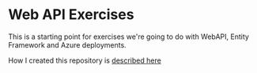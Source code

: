 # Web API Exercises

This is a starting point for exercises we're going to do with WebAPI, Entity Framework and Azure deployments.

How I created this repository is [described here](https://www.marcusoft.net)
